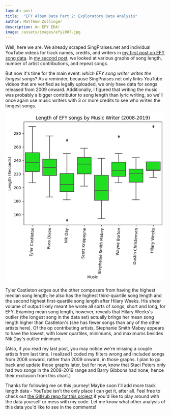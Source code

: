 ```yaml
---
layout: post
title:  "EFY Album Data Part 2: Exploratory Data Analysis"
author: Matthew Zollinger
description: An EFY EDA!
image: /assets/images/efy2007.jpg
---
```


Well, here we are. We already scraped SingPraises.net and individual YouTube videos for track names, credits, and writers in [my first post on EFY song data](https://matthewzollinger.github.io/my386blog/2023/03/17/efy-songs-a.html). In [my second post](https://matthewzollinger.github.io/my386blog/2023/04/04/efy-songs-b.html), we looked at various graphs of song length, number of artist contributions, and repeat songs.

But now it's time for the main event: *which EFY song writer writes the longest songs*? As a reminder, because SingPraises.net only links YouTube videos that are verified as legally uploaded, we only have data for songs released from 2009 onward. Additionally, I figured that writing the music was probably a bigger contributor to song length than lyric writing, so we'll once again use music writers with 3 or more credits to see who writes the longest songs.

<img src ="https://raw.githubusercontent.com/MatthewZollinger/my386blog/main/assets/images/songlengths.png" alt = "Graph of all-time most credited artists for EFY albums." style="width:500px;"/>

Tyler Castleton edges out the other composers from having the highest median song length; he also has the highest third-quartile song length and the second highest first-quartile song length after Hilary Weeks. His sheer volume of output likely meant he wrote all sorts of songs, short and long, for EFY. Examing mean song length, however, reveals that Hilary Weeks's outlier (the longest song in the data set) actually brings her mean song length higher than Castleton's (she has fewer songs than any of the other artists here). Of the op contributing artists, Stephanie Smith Mabey appears to have the lowest, with lower quartiles, minimums, and maximums besides Nik Day's outlier minimum.

(Also, if you read my last post, you may notice we're missing a couple artists from last time. I realized I coded my filters wrong and included songs from 2008 onward, rather than 2009 onward, in those graphs. I plan to go back and update those graphs later, but for now, know that Staci Peters only had two songs in the 2009-2019 range and Barry Gibbons had none, hence their exclusion from this chart.)

Thanks for following me on this journey! Maybe soon I'll add more track length data - YouTube isn't the only place I can get it, after all. Feel free to check out [the GitHub repo for this project](https://github.com/MatthewZollinger/EFY-Album-Data) if you'd like to play around with the data yourself or mess with my code. Let me know what other analysis of this data you'd like to see in the comments!